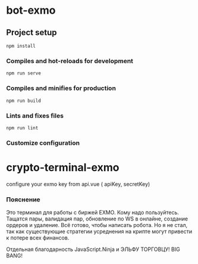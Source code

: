 # bot-exmo

## Project setup
```
npm install
```

### Compiles and hot-reloads for development
```
npm run serve
```

### Compiles and minifies for production
```
npm run build
```

### Lints and fixes files
```
npm run lint
```

### Customize configuration

# crypto-terminal-exmo

configure your exmo key from api.vue ( apiKey, secretKey)


<h3>Пояснение</h3>

<p>Это терминал для работы с биржей EXMO. Кому надо пользуйтесь. Тащатся пары, валидация пар, обновление по WS в онлайне, создание ордеров и удаление. Всё готово, чтобы написать робота. Но я не стал, так как существующие стратегии усреднения на крипте могут привести к потере всех финансов.</p>

<p>Отдельная благодарность JavaScript.Ninja и ЭЛЬФУ ТОРГОВЦУ! BIG BANG!</p>
